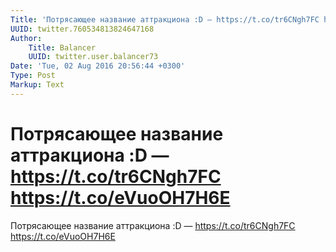 ```yaml
---
Title: 'Потрясающее название аттракциона :D — https://t.co/tr6CNgh7FC https://t.co/eVuoOH7H6E'
UUID: twitter.760534813824647168
Author:
    Title: Balancer
    UUID: twitter.user.balancer73
Date: 'Tue, 02 Aug 2016 20:56:44 +0300'
Type: Post
Markup: Text
---
```


# Потрясающее название аттракциона :D — https://t.co/tr6CNgh7FC https://t.co/eVuoOH7H6E

Потрясающее название аттракциона :D —
https://t.co/tr6CNgh7FC https://t.co/eVuoOH7H6E